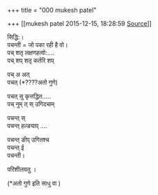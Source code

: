 +++
title = "000 mukesh patel"

+++
[[mukesh patel	2015-12-15, 18:28:59 [Source](https://groups.google.com/g/samskrita/c/XaXXN1GwlZ8)]]



सिद्धि:।  
पचन्ती = जो पका रही है वो।  
पच् शतृ लक्षणहत्वो:....  
पच् शप् शतृ कर्तरि शप्

पच् अ अत्  
पचत् (\*????अतो गुणे)

पचत् सु कृत्तद्धित.....  
पच् नुम् त् स् उगिदचाम्

पचन्त् स्  
पचन्त् हल्ङ्याप् ....

  
पचन्त् ङीप् उगितश्च  
पचन्त् ई  
पचन्ती।

परिशीलयतु ।

(\*अतो गुणे इति साधु वा )

